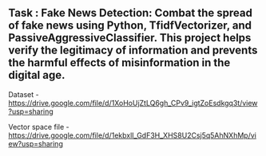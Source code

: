 ## Task : Fake News Detection: Combat the spread of fake news using Python, TfidfVectorizer, and PassiveAggressiveClassifier. This project helps verify the legitimacy of information and prevents the harmful effects of misinformation in the digital age.

Dataset - https://drive.google.com/file/d/1XoHoUjZtLQ6gh_CPv9_igtZoEsdkgq3t/view?usp=sharing

Vector space file - https://drive.google.com/file/d/1ekbxlI_GdF3H_XHS8U2Csj5q5AhNXhMp/view?usp=sharing
